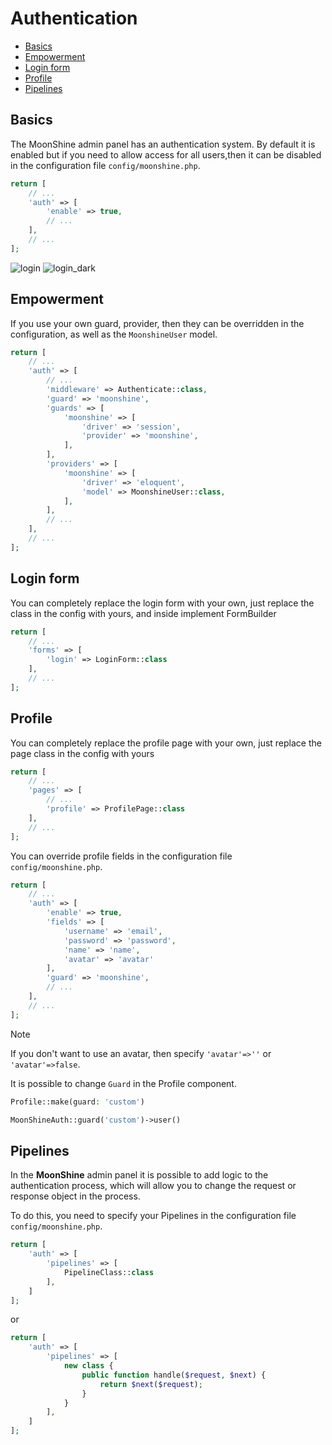 # Authentication

  - [Basics](#basics)
  - [Empowerment](#empowerment)
  - [Login form](#login-form)
  - [Profile](#profile)
  - [Pipelines](#pipelines)

<a name="basics"></a>
## Basics

The MoonShine admin panel has an authentication system. By default it is enabled but if you need to allow access for all users,then it can be disabled in the configuration file `config/moonshine.php`.
           
```php
return [
    // ...
    'auth' => [
        'enable' => true,
        // ...
    ],
    // ...
];
```

![login](https://raw.githubusercontent.com/moonshine-software/doc/2.x/resources/screenshots/login.png)
![login_dark](https://raw.githubusercontent.com/moonshine-software/doc/2.x/resources/screenshots/login_dark.png)

<a name="extending"></a>
## Empowerment          

If you use your own guard, provider, then they can be overridden in the configuration, as well as the `MoonshineUser` model.    
               
```php
return [
    // ...
    'auth' => [
        // ...
        'middleware' => Authenticate::class,
        'guard' => 'moonshine',
        'guards' => [
            'moonshine' => [
                'driver' => 'session',
                'provider' => 'moonshine',
            ],
        ],
        'providers' => [
            'moonshine' => [
                'driver' => 'eloquent',
                'model' => MoonshineUser::class,
            ],
        ],
        // ...
    ],
    // ...
];
```

<a name="form"></a>
## Login form

You can completely replace the login form with your own, just replace the class in the config with yours, and inside implement FormBuilder  

```php
return [
    // ...
    'forms' => [
        'login' => LoginForm::class
    ],
    // ...
];
```

<a name="profile"></a>
## Profile

You can completely replace the profile page with your own, just replace the page class in the config with yours

```php
return [
    // ...
    'pages' => [
        // ...
        'profile' => ProfilePage::class
    ],
    // ...
];
```

You can override profile fields in the configuration file `config/moonshine.php`.
                           
```php
return [
    // ...
    'auth' => [
        'enable' => true,
        'fields' => [
            'username' => 'email',
            'password' => 'password',
            'name' => 'name',
            'avatar' => 'avatar'
        ],
        'guard' => 'moonshine',
        // ...
    ],
    // ...
];
```

> [!NOTE]
> If you don't want to use an avatar, then specify `'avatar'=>''` or `'avatar'=>false`.

It is possible to change `Guard` in the Profile component.
```php
Profile::make(guard: 'custom')
```

```php
MoonShineAuth::guard('custom')->user()
```
<a name="pipelines"></a>
## Pipelines

In the **MoonShine** admin panel it is possible to add logic to the authentication process, which will allow you to change the request or response object in the process.

To do this, you need to specify your Pipelines in the configuration file `config/moonshine.php`.

```php
return [
    'auth' => [
        'pipelines' => [
            PipelineClass::class
        ],
    ]
];
```

or

```php
return [
    'auth' => [
        'pipelines' => [
            new class {
                public function handle($request, $next) {
                    return $next($request);
                }
            }
        ],
    ]
];
```
